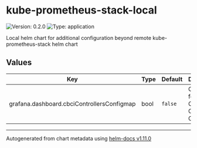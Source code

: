 # kube-prometheus-stack-local

![Version: 0.2.0](https://img.shields.io/badge/Version-0.2.0-informational?style=flat-square) ![Type: application](https://img.shields.io/badge/Type-application-informational?style=flat-square)

Local helm chart for additional configuration beyond remote kube-prometheus-stack helm chart

## Values

| Key | Type | Default | Description |
|-----|------|---------|-------------|
| grafana.dashboard.cbciControllersConfigmap | bool | `false` | Configmap for defining CloudBees CI Controllers |

----------------------------------------------
Autogenerated from chart metadata using [helm-docs v1.11.0](https://github.com/norwoodj/helm-docs/releases/v1.11.0)
